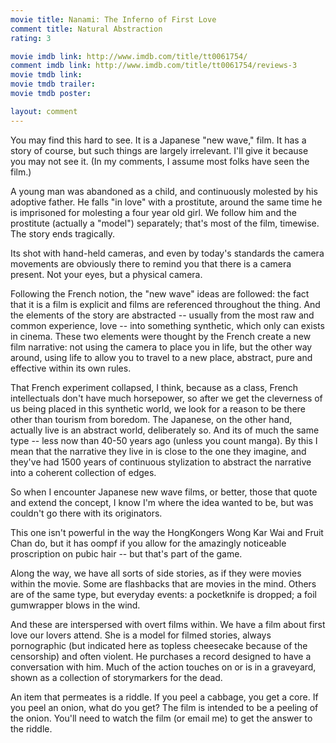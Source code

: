 ```yaml
---
movie title: Nanami: The Inferno of First Love
comment title: Natural Abstraction
rating: 3

movie imdb link: http://www.imdb.com/title/tt0061754/
comment imdb link: http://www.imdb.com/title/tt0061754/reviews-3
movie tmdb link: 
movie tmdb trailer: 
movie tmdb poster: 

layout: comment
---
```


You may find this hard to see. It is a Japanese "new wave," film. It has a story of course, but such things are largely irrelevant. I'll give it because you may not see it. (In my comments, I assume most folks have seen the film.)

A young man was abandoned as a child, and continuously molested by his adoptive father. He falls "in love" with a prostitute, around the same time he is imprisoned for molesting a four year old girl. We follow him and the prostitute (actually a "model") separately; that's most of the film, timewise. The story ends tragically.

Its shot with hand-held cameras, and even by today's standards the camera movements are obviously there to remind you that there is a camera present. Not your eyes, but a physical camera.

Following the French notion, the "new wave" ideas are followed: the fact that it is a film is explicit and films are referenced throughout the thing. And the elements of the story are abstracted -- usually from the most raw and common experience, love -- into something synthetic, which only can exists in cinema. These two elements were thought by the French create a new film narrative: not using the camera to place you in life, but the other way around, using life to allow you to travel to a new place, abstract, pure and effective within its own rules.

That French experiment collapsed, I think, because as a class, French intellectuals don't have much horsepower, so after we get the cleverness of us being placed in this synthetic world, we look for a reason to be there other than tourism from boredom. The Japanese, on the other hand, actually live is an abstract world, deliberately so. And its of much the same type -- less now than 40-50 years ago (unless you count manga). By this I mean that the narrative they live in is close to the one they imagine, and they've had 1500 years of continuous stylization to abstract the narrative into a coherent collection of edges.

So when I encounter Japanese new wave films, or better, those that quote and extend the concept, I know I'm where the idea wanted to be, but was couldn't go there with its originators.

This one isn't powerful in the way the HongKongers Wong Kar Wai and Fruit Chan do, but it has oompf if you allow for the amazingly noticeable proscription on pubic hair -- but that's part of the game.

Along the way, we have all sorts of side stories, as if they were movies within the movie. Some are flashbacks that are movies in the mind. Others are of the same type, but everyday events: a pocketknife is dropped; a foil gumwrapper blows in the wind.

And these are interspersed with overt films within. We have a film about first love our lovers attend. She is a model for filmed stories, always pornographic (but indicated here as topless cheesecake because of the censorship) and often violent. He purchases a record designed to have a conversation with him. Much of the action touches on or is in a graveyard, shown as a collection of storymarkers for the dead.

An item that permeates is a riddle. If you peel a cabbage, you get a core. If you peel an onion, what do you get? The film is intended to be a peeling of the onion. You'll need to watch the film (or email me) to get the answer to the riddle.